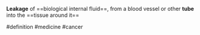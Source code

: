 **Leakage** of ==biological internal fluid==, from a blood vessel or other **tube** into the ==tissue around it==


#definition #medicine #cancer 